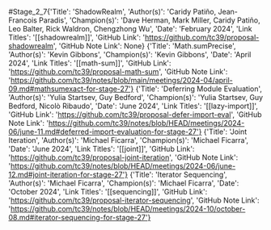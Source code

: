 #Stage_2_7{'Title': 'ShadowRealm', 'Author(s)': 'Caridy Patiño, Jean-Francois Paradis', 'Champion(s)': 'Dave Herman, Mark Miller, Caridy Patiño, Leo Balter, Rick Waldron, Chengzhong Wu', 'Date': 'February 2024', 'Link Titles': '[[shadowrealm]]', 'GitHub Link': 'https://github.com/tc39/proposal-shadowrealm', 'GitHub Note Link': None}
{'Title': 'Math.sumPrecise', 'Author(s)': 'Kevin Gibbons', 'Champion(s)': 'Kevin Gibbons', 'Date': 'April 2024', 'Link Titles': '[[math-sum]]', 'GitHub Link': 'https://github.com/tc39/proposal-math-sum', 'GitHub Note Link': 'https://github.com/tc39/notes/blob/main/meetings/2024-04/april-09.md#mathsumexact-for-stage-27'}
{'Title': 'Deferring Module Evaluation', 'Author(s)': 'Yulia Startsev, Guy Bedford', 'Champion(s)': 'Yulia Startsev, Guy Bedford, Nicolò Ribaudo', 'Date': 'June 2024', 'Link Titles': '[[lazy-import]]', 'GitHub Link': 'https://github.com/tc39/proposal-defer-import-eval', 'GitHub Note Link': 'https://github.com/tc39/notes/blob/HEAD/meetings/2024-06/june-11.md#deferred-import-evaluation-for-stage-27'}
{'Title': 'Joint Iteration', 'Author(s)': 'Michael Ficarra', 'Champion(s)': 'Michael Ficarra', 'Date': 'June 2024', 'Link Titles': '[[joint]]', 'GitHub Link': 'https://github.com/tc39/proposal-joint-iteration', 'GitHub Note Link': 'https://github.com/tc39/notes/blob/HEAD/meetings/2024-06/june-12.md#joint-iteration-for-stage-27'}
{'Title': 'Iterator Sequencing', 'Author(s)': 'Michael Ficarra', 'Champion(s)': 'Michael Ficarra', 'Date': 'October 2024', 'Link Titles': '[[sequencing]]', 'GitHub Link': 'https://github.com/tc39/proposal-iterator-sequencing', 'GitHub Note Link': 'https://github.com/tc39/notes/blob/HEAD/meetings/2024-10/october-08.md#iterator-sequencing-for-stage-27'}
